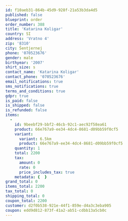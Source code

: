 ```yaml
---
id: f10aeb31-864b-45d9-928f-21a53b3da4d5
published: false
blueprint: order
order_number: 388
title: 'Katarina Koligar'
country: SI
address: 'Vratno 4'
zip: '8310'
city: Šentjernej
phone: '070523676'
gender: male
birthyear: '2007'
shirt_size: s
contact_name: 'Katarina Koligar'
contact_phone: '070523676'
email_notifications: true
sms_notifications: true
terms_and_conditions: true
gdpr: true
is_paid: false
is_shipped: false
is_refunded: false
items:
  -
    id: 9beebf29-bbf2-46cb-92c1-aec92f58ea61
    product: 66e767a9-ee34-4dc4-8681-d09bb59f0cf5
    variant:
      variant: 6.5km
      product: 66e767a9-ee34-4dc4-8681-d09bb59f0cf5
    quantity: 1
    total: 2200
    tax:
      amount: 0
      rate: 0
      price_includes_tax: true
    metadata: {  }
grand_total: 0
items_total: 2200
tax_total: 0
shipping_total: 0
coupon_total: 2200
customer: d2f0b538-921e-44f1-859e-d4a3c3eba905
coupon: edd9d812-873f-41a2-ab51-cdbb13a5cb0c
---
```

